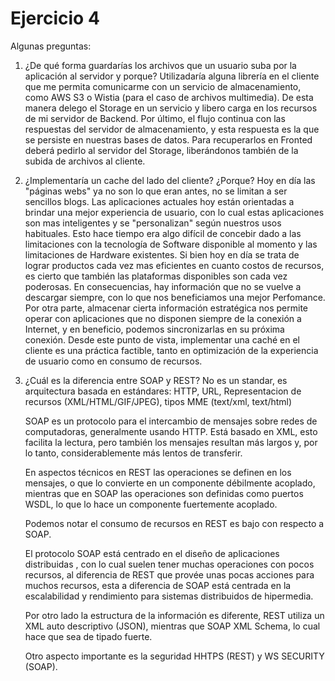 # Ejercicio 4
  Algunas preguntas:
  1. ¿De qué forma guardarías los archivos que un usuario suba por la aplicación al servidor y porque?
      Utilizadaría alguna librería en el cliente que me permita comunicarme con un servicio de
      almacenamiento, como AWS S3 o Wistia (para el caso de archivos multimedia). De esta manera delego
      el Storage en un servicio y libero carga en los recursos de mi servidor de Backend. Por último,
      el flujo continua con las respuestas del servidor de almacenamiento, y esta respuesta es la que
      se persiste en nuestras bases de datos.
      Para recuperarlos en Fronted deberá pedirlo al servidor del Storage, liberándonos también de la
      subida de archivos al cliente.

  2. ¿Implementaría un cache del lado del cliente? ¿Porque?
     Hoy en día las "páginas webs" ya no son lo que eran antes, no se limitan a ser sencillos blogs.
     Las aplicaciones actuales hoy están orientadas a brindar una mejor experiencia de usuario, con lo
     cual estas aplicaciones son mas inteligentes y se "personalizan" según nuestros usos habituales.
     Esto hace tiempo era algo difícil de concebir dado a las limitaciones con la tecnología de Software
     disponible al momento y las limitaciones de Hardware existentes.
     Si bien hoy en día se trata de lograr productos cada vez mas eficientes en cuanto costos de recursos,
     es cierto que también las plataformas disponibles son cada vez poderosas. En consecuencias, hay
     información que no se vuelve a descargar siempre, con lo que nos beneficiamos una mejor Perfomance.
     Por otra parte, almacenar cierta información estratégica nos permite operar con aplicaciones que
     no disponen siempre de la conexión a Internet, y en beneficio, podemos sincronizarlas en su próxima
     conexión.
     Desde este punto de vista, implementar una caché en el cliente es una práctica factible, tanto en
     optimización de la experiencia de usuario como en consumo de recursos.

  3. ¿Cuál es la diferencia entre SOAP y REST?
     No es un standar, es arquitectura basada en estándares: HTTP, URL, Representacion de recursos (XML/HTML/GIF/JPEG), tipos MME (text/xml, text/html)

     SOAP es un protocolo para el intercambio de mensajes sobre redes de computadoras, generalmente usando HTTP. Está basado en XML, esto facilita la lectura, pero también los mensajes resultan más largos y, por lo tanto, considerablemente más lentos de transferir.

     En aspectos técnicos en REST las operaciones se definen en los mensajes, o que lo convierte en un componente débilmente acoplado, mientras que en SOAP
     las operaciones son definidas como puertos WSDL, lo que lo hace un componente fuertemente acoplado.

     Podemos notar el consumo de recursos en REST es bajo con respecto a SOAP.

     El protocolo SOAP está centrado en el diseño de aplicaciones distribuidas , con lo cual suelen tener muchas operaciones con pocos recursos, al diferencia de REST que provée unas pocas acciones para muchos recursos, esta a diferencia de SOAP está centrada en la escalabilidad y rendimiento para sistemas distribuidos de hipermedia.

     Por otro lado la estructura de la información es diferente, REST utiliza un XML auto descriptivo (JSON), mientras que SOAP XML Schema, lo cual hace que sea de tipado fuerte.

     Otro aspecto importante es la seguridad HHTPS (REST) y WS SECURITY (SOAP).
